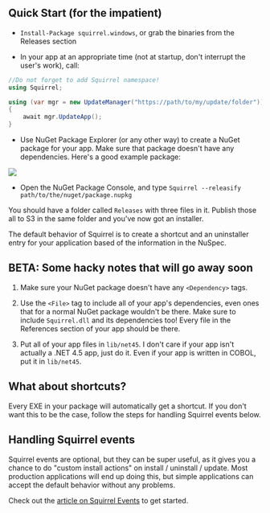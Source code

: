 ## Quick Start (for the impatient)

* `Install-Package squirrel.windows`, or grab the binaries from the Releases section

* In your app at an appropriate time (not at startup, don't interrupt the user's work), call:

```cs
//Do not forget to add Squirrel namespace!
using Squirrel;

using (var mgr = new UpdateManager("https://path/to/my/update/folder"))
{
    await mgr.UpdateApp();
}
```

* Use NuGet Package Explorer (or any other way) to create a NuGet package for your app. Make sure that package doesn't have any dependencies. Here's a good example package:

![](http://cl.ly/image/261D2x2X1e3G/content#png)

* Open the NuGet Package Console, and type `Squirrel --releasify path/to/the/nuget/package.nupkg`

You should have a folder called `Releases` with three files in it. Publish those all to S3 in the same folder and you've now got an installer.

The default behavior of Squirrel is to create a shortcut and an uninstaller entry for your application based of the information in the NuSpec.


## BETA: Some hacky notes that will go away soon

1. Make sure your NuGet package doesn't have any `<Dependency>` tags.

1. Use the `<File>` tag to include all of your app's dependencies, even ones that for a normal NuGet package wouldn't be there. Make sure to include `Squirrel.dll` and its dependencies too! Every file in the References section of your app should be there.

1. Put all of your app files in `lib/net45`. I don't care if your app isn't actually a .NET 4.5 app, just do it. Even if your app is written in COBOL, put it in `lib/net45`.

## What about shortcuts?

Every EXE in your package will automatically get a shortcut. If you don't want this to be the case, follow the steps for handling Squirrel events below.

## Handling Squirrel events

Squirrel events are optional, but they can be super useful, as it gives you a chance to do "custom install actions" on install / uninstall / update. Most production applications will end up doing this, but simple applications can accept the default behavior without any problems.

Check out the [article on Squirrel Events](./squirrel-events.md) to get started.
